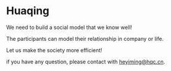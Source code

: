 # Huaqing


We need to build a social model that we know well!

The participants can model their relationship in company or life.

Let us make the society more efficient!

if you have any question, please contact with heyiming@hqc.cn.

